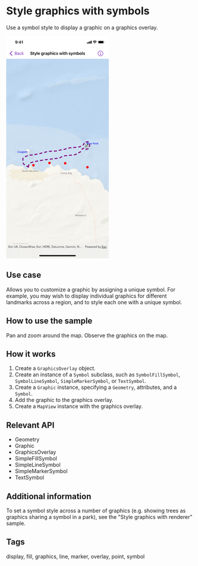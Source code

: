 # Style graphics with symbols

Use a symbol style to display a graphic on a graphics overlay.

![Screenshot of style graphics with symbols sample](style-graphics-with-symbols.png)

## Use case

Allows you to customize a graphic by assigning a unique symbol. For example, you may wish to display individual graphics for different landmarks across a region, and to style each one with a unique symbol.

## How to use the sample

Pan and zoom around the map. Observe the graphics on the map.

## How it works

1. Create a `GraphicsOverlay` object.
2. Create an instance of a `Symbol` subclass, such as `SymbolFillSymbol`, `SymbolLineSymbol`, `SimpleMarkerSymbol`, or `TextSymbol`.
3. Create a `Graphic` instance, specifying a `Geometry`, attributes, and a `Symbol`.
4. Add the graphic to the graphics overlay.
5. Create a `MapView` instance with the graphics overlay.

## Relevant API

* Geometry
* Graphic
* GraphicsOverlay
* SimpleFillSymbol
* SimpleLineSymbol
* SimpleMarkerSymbol
* TextSymbol

## Additional information

To set a symbol style across a number of graphics (e.g. showing trees as graphics sharing a symbol in a park), see the "Style graphics with renderer" sample.

## Tags

display, fill, graphics, line, marker, overlay, point, symbol